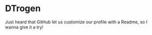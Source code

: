 # DTrogen
Just heard that GitHub let us customize our profile with a Readme, so I wanna give it a try!
